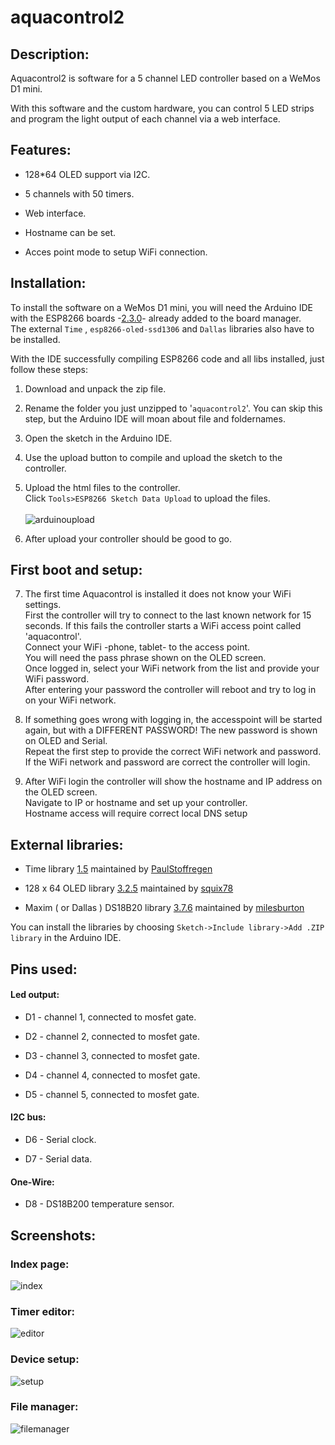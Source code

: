 # aquacontrol2

## Description:
Aquacontrol2 is software for a 5 channel LED controller based on a WeMos D1 mini.

With this software and the custom hardware, you can control 5 LED strips and program the light output of each channel via a web interface.

## Features:
* 128*64 OLED support via I2C.

* 5 channels with 50 timers.

* Web interface.

* Hostname can be set.

* Acces point mode to setup WiFi connection.

## Installation:

To install the software on a WeMos D1 mini, you will need the Arduino IDE with the ESP8266 boards -[2.3.0](https://github.com/esp8266/Arduino/releases/tag/2.3.0)- already added to the board manager.
<br>The external `Time` , `esp8266-oled-ssd1306` and `Dallas` libraries also have to be installed. 

With the IDE successfully compiling ESP8266 code and all libs installed, just follow these steps:

1. Download and unpack the zip file.

2. Rename the folder you just unzipped to '`aquacontrol2`'. You can skip this step, but the Arduino IDE will moan about file and foldernames.

3. Open the sketch in the Arduino IDE.

4. Use the upload button to compile and upload the sketch to the controller.

5. Upload the html files to the controller.<br>
Click `Tools>ESP8266 Sketch Data Upload` to upload the files.<br><br>
![arduinoupload](https://cloud.githubusercontent.com/assets/24290108/23563262/367bfd80-0046-11e7-8170-59ab86d173d9.png) 

6. After upload your controller should be good to go.

## First boot and setup:

7. The first time Aquacontrol is installed it does not know your WiFi settings.<br>First the controller will try to connect to the last known network for 15 seconds. If this fails the controller starts a WiFi access point called 'aquacontrol'.<br>Connect your WiFi -phone, tablet- to the access point.<br>You will need the pass phrase shown on the OLED screen.<br>Once logged in, select your WiFi network from the list and provide your WiFi password.<br>After entering your password the controller will reboot and try to log in on your WiFi network.

8. If something goes wrong with logging in, the accesspoint will be started again, but with a DIFFERENT PASSWORD! The new password is shown on OLED and Serial.<br>Repeat the first step to provide the correct WiFi network and password.<br>If the WiFi network and password are correct the controller will login.

9. After WiFi login the controller will show the hostname and IP address on the OLED screen.<br>Navigate to IP or hostname and set up your controller.<br>Hostname access will require correct local DNS setup

## External libraries:

* Time library [1.5](https://github.com/PaulStoffregen/Time/archive/v1.5.zip) maintained by [PaulStoffregen](https://github.com/PaulStoffregen)

* 128 x 64 OLED library [3.2.5](https://github.com/squix78/esp8266-oled-ssd1306/archive/3.2.5.zip) maintained by [squix78](https://github.com/squix78/)

* Maxim ( or Dallas ) DS18B20 library [3.7.6](https://github.com/milesburton/Arduino-Temperature-Control-Library/archive/3.7.6.zip) maintained by [milesburton](https://github.com/milesburton/)

You can install the libraries by choosing `Sketch->Include library->Add .ZIP library` in the Arduino IDE.

## Pins used:
#### Led output:
* D1 - channel 1, connected to mosfet gate.

* D2 - channel 2, connected to mosfet gate.

* D3 - channel 3, connected to mosfet gate.

* D4 - channel 4, connected to mosfet gate.

* D5 - channel 5, connected to mosfet gate.

#### I2C bus:
* D6 - Serial clock.

* D7 - Serial data.

#### One-Wire:
* D8 - DS18B200 temperature sensor.

## Screenshots:
### Index page:
![index](https://cloud.githubusercontent.com/assets/24290108/24398142/ccb0f268-13a8-11e7-83fa-fe5ad6e291da.png)

### Timer editor:
![editor](https://cloud.githubusercontent.com/assets/24290108/24397893/e37401a8-13a7-11e7-9ad7-7dc72b33d04b.png)

### Device setup:
![setup](https://cloud.githubusercontent.com/assets/24290108/24398262/275ced3e-13a9-11e7-9a75-ccb7ed953f80.png)

### File manager:
![filemanager](https://cloud.githubusercontent.com/assets/24290108/24398316/552862ac-13a9-11e7-893d-b6e577138219.png)
